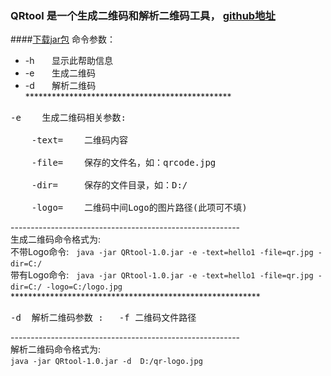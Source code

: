 ### QRtool 是一个生成二维码和解析二维码工具， [github地址](https://github.com/kecson/JavaProject/tree/master/qrcodetool) <br/>
####[下载jar包](https://github.com/kecson/JavaProject/blob/master/qrcodetool/QRtool-1.0.jar)
命令参数：<br/>
 * -h       显示此帮助信息 <br/>
 * -e       生成二维码 <br/>
 * -d       解析二维码 <br/>
 *********************************************** <br/>
 <pre>-e    生成二维码相关参数:   <br/>   
    -text=    二维码内容   <br/>       
    -file=    保存的文件名，如：qrcode.jpg  <br/>        
    -dir=     保存的文件目录，如：D:/ <br/>       
    -logo=    二维码中间Logo的图片路径(此项可不填)<br/></pre>
 --------------------------------------------------------- <br/>
 生成二维码命令格式为:<br/>
 不带Logo命令:   `java -jar QRtool-1.0.jar -e -text=hello1 -file=qr.jpg -dir=C:/` <br/>
 带有Logo命令:   `java -jar QRtool-1.0.jar -e -text=hello1 -file=qr.jpg -dir=C:/ -logo=C:/logo.jpg` <br/>
 *********************************************************<br/>
  <pre>-d  解析二维码参数 :   -f 二维码文件路径 <br/></pre>
 --------------------------------------------------------- <br/>
 解析二维码命令格式为: <br/>
 `java -jar QRtool-1.0.jar -d  D:/qr-logo.jpg` <br/>
